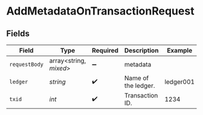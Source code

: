 # AddMetadataOnTransactionRequest


## Fields

| Field                  | Type                   | Required               | Description            | Example                |
| ---------------------- | ---------------------- | ---------------------- | ---------------------- | ---------------------- |
| `requestBody`          | array<string, *mixed*> | :heavy_minus_sign:     | metadata               |                        |
| `ledger`               | *string*               | :heavy_check_mark:     | Name of the ledger.    | ledger001              |
| `txid`                 | *int*                  | :heavy_check_mark:     | Transaction ID.        | 1234                   |